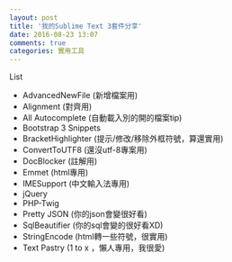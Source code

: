```yaml
---
layout: post
title: '我的Sublime Text 3套件分享'
date: 2016-08-23 13:07
comments: true
categories: 實用工具
---
```

List
* AdvancedNewFile (新增檔案用)
* Alignment       (對齊用)
* All Autocomplete  (自動載入別的開的檔案tip)
* Bootstrap 3 Snippets
* BracketHighlighter  (提示/修改/移除外框符號，算還實用)
* ConvertToUTF8       (還沒utf-8專案用)
* DocBlocker          (註解用)
* Emmet               (html專用)
* IMESupport           (中文輸入法專用)
* jQuery
* PHP-Twig
* Pretty JSON          (你的json會變很好看)
* SqlBeautifier        (你的sql會變的很好看XD)
* StringEncode         (html轉一些符號，很實用)
* Text Pastry          (1 to x ，懶人專用，我很愛)


